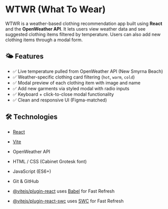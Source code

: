 # WTWR (What To Wear)

WTWR is a weather-based clothing recommendation app built using **React** and the **OpenWeather API**. It lets users view weather data and see suggested clothing items filtered by temperature. Users can also add new clothing items through a modal form.

## 🌤 Features

- ✅ Live temperature pulled from OpenWeather API (New Smyrna Beach)
- ✅ Weather-specific clothing card filtering (`hot`, `warm`, `cold`)
- ✅ Modal preview of each clothing item with image and name
- ✅ Add new garments via styled modal with radio inputs
- ✅ Keyboard + click-to-close modal functionality
- ✅ Clean and responsive UI (Figma-matched)

## 🛠 Technologies

- [React](https://react.dev/)
- [Vite](https://vitejs.dev/)
- OpenWeather API
- HTML / CSS (Cabinet Grotesk font)
- JavaScript (ES6+)
- Git & GitHub

- [@vitejs/plugin-react](https://github.com/vitejs/vite-plugin-react/blob/main/packages/plugin-react/README.md) uses [Babel](https://babeljs.io/) for Fast Refresh
- [@vitejs/plugin-react-swc](https://github.com/vitejs/vite-plugin-react-swc) uses [SWC](https://swc.rs/) for Fast Refresh
